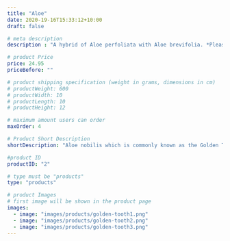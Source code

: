 ```yaml
---
title: "Aloe"
date: 2020-19-16T15:33:12+10:00
draft: false

# meta description
description : "A hybrid of Aloe perfoliata with Aloe brevifolia. *Please see product information."

# product Price
price: 24.95
priceBefore: ""

# product shipping specification (weight in grams, dimensions in cm)
# productWeight: 600
# productWidth: 10
# productLength: 10
# productHeight: 12

# maximum amount users can order
maxOrder: 4

# Product Short Description
shortDescription: "Aloe nobilis which is commonly known as the Golden Tooth, is a species of Crassula from the plant family Asphodelaceae. It is a hybrid, of Aloe perfoliata with Aloe brevifolia.  \n**This product is available for Local Delivery or Pick Up only. [Contact us for more information.](http://m.me/tinysuccles)*"

#product ID
productID: "2"

# type must be "products"
type: "products"

# product Images
# first image will be shown in the product page
images:
  - image: "images/products/golden-tooth1.png"
  - image: "images/products/golden-tooth2.png"
  - image: "images/products/golden-tooth3.png"
---
```

